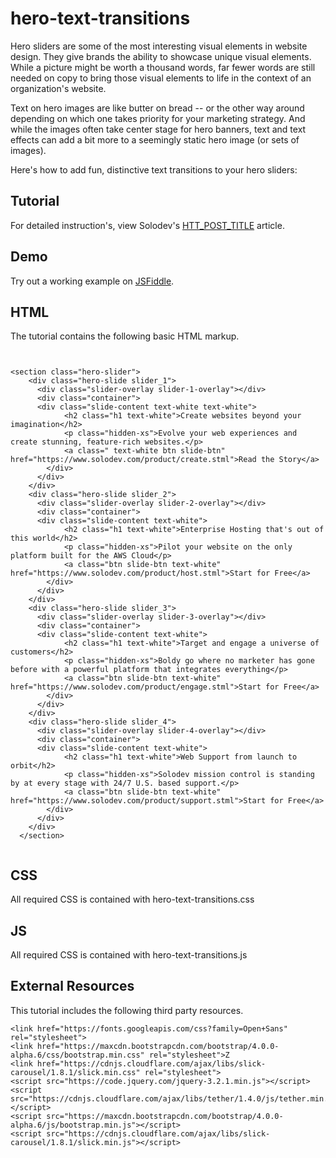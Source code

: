 # hero-text-transitions

Hero sliders are some of the most interesting visual elements in website design. They give brands the ability to showcase unique visual elements. While a picture might be worth a thousand words, far fewer words are still needed on copy to bring those visual elements to life in the context of an organization's website. 

Text on hero images are like butter on bread -- or the other way around depending on which one takes priority for your marketing strategy. And while the images often take center stage for hero banners, text and text effects can add a bit more to a seemingly static hero image (or sets of images). 

Here's how to add fun, distinctive text transitions to your hero sliders: 		

## Tutorial		  
For detailed instruction's, view Solodev's [HTT_POST_TITLE](HTT_POST_LINK) article.
 
## Demo
  		  
Try out a working example on [JSFiddle](https://jsfiddle.net/solodev/ugfud60z/).

## HTML

The tutorial contains the following basic HTML markup.

```


<section class="hero-slider">
    <div class="hero-slide slider_1">
      <div class="slider-overlay slider-1-overlay"></div>
      <div class="container">
      <div class="slide-content text-white text-white">
            <h2 class="h1 text-white">Create websites beyond your imagination</h2>
            <p class="hidden-xs">Evolve your web experiences and create stunning, feature-rich websites.</p>
            <a class=" text-white btn slide-btn" href="https://www.solodev.com/product/create.stml">Read the Story</a>
        </div>
      </div>
    </div>
    <div class="hero-slide slider_2">
      <div class="slider-overlay slider-2-overlay"></div>
      <div class="container">
      <div class="slide-content text-white">
            <h2 class="h1 text-white">Enterprise Hosting that's out of this world</h2>
            <p class="hidden-xs">Pilot your website on the only platform built for the AWS Cloud</p>
            <a class="btn slide-btn text-white" href="https://www.solodev.com/product/host.stml">Start for Free</a>
        </div>
      </div>
    </div>
    <div class="hero-slide slider_3">
      <div class="slider-overlay slider-3-overlay"></div>
      <div class="container">
      <div class="slide-content text-white">
            <h2 class="h1 text-white">Target and engage a universe of customers</h2>
            <p class="hidden-xs">Boldy go where no marketer has gone before with a powerful platform that integrates everything</p>
            <a class="btn slide-btn text-white" href="https://www.solodev.com/product/engage.stml">Start for Free</a>
        </div>
      </div>
    </div>
    <div class="hero-slide slider_4">
      <div class="slider-overlay slider-4-overlay"></div>
      <div class="container">
      <div class="slide-content text-white">
            <h2 class="h1 text-white">Web Support from launch to orbit</h2>
            <p class="hidden-xs">Solodev mission control is standing by at every stage with 24/7 U.S. based support.</p>
            <a class="btn slide-btn text-white" href="https://www.solodev.com/product/support.stml">Start for Free</a>
        </div>
      </div>
    </div>
  </section>


```

## CSS

All required CSS is contained with hero-text-transitions.css

## JS

All required CSS is contained with hero-text-transitions.js


## External Resources

This tutorial includes the following third party resources.

```
<link href="https://fonts.googleapis.com/css?family=Open+Sans" rel="stylesheet">
<link href="https://maxcdn.bootstrapcdn.com/bootstrap/4.0.0-alpha.6/css/bootstrap.min.css" rel="stylesheet">Z
<link href="https://cdnjs.cloudflare.com/ajax/libs/slick-carousel/1.8.1/slick.min.css" rel="stylesheet">
<script src="https://code.jquery.com/jquery-3.2.1.min.js"></script>
<script src="https://cdnjs.cloudflare.com/ajax/libs/tether/1.4.0/js/tether.min.js"></script>
<script src="https://maxcdn.bootstrapcdn.com/bootstrap/4.0.0-alpha.6/js/bootstrap.min.js"></script>
<script src="https://cdnjs.cloudflare.com/ajax/libs/slick-carousel/1.8.1/slick.min.js"></script>
```

